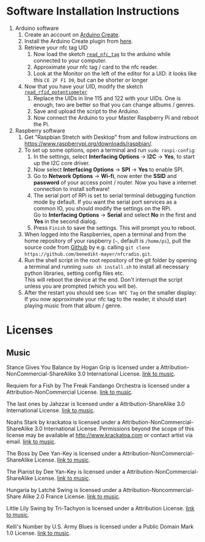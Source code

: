 # Software Installation Instructions
1. Arduino software
    1. Create an account on [Arduino Create](https://create.arduino.cc/).
    2. Install the Arduino Create plugin from [here](https://create.arduino.cc/getting-started/plugin).
    3. Retrieve your nfc tag UID
        1. Now load the sketch [`read_nfc_tag`](https://create.arduino.cc/editor/banjo8/8b9f83ed-a522-4f10-be2b-dee91c7dc1d6/preview) to the arduino while connected to your computer.
        2. Approximate your nfc tag / card to the nfc reader.
        3. Look at the Monitor on the left of the editor for a UID: it looks like this `CE 2F F1 D9`, but can be shorter or longer
    4. Now that you have your UID, modify the sketch [`read_rfid_potentiometer`](https://create.arduino.cc/editor/banjo8/8237c80f-99fb-4187-8e98-c224d42e4b03/preview)
        1. Replace the UIDs in line 115 and 122 with your UIDs. One is enough, two are better so that you can change albums / genres.
        2. Save and upload the script to the Arduino.
        3. Now connect the Arduino to your Master Raspberry Pi and reboot the Pi.
2. Raspberry software
    1. Get "Raspbian Stretch with Desktop" from and follow instructions on https://www.raspberrypi.org/downloads/raspbian/.
    2. To set up some options, open a terminal and run `sudo raspi-config`:
        1. In the settings, select **Interfacing Options** -> **I2C** -> **Yes**, to start up the I2C core driver.
        2. Now select **Interfacing Options** -> **SPI** -> **Yes** to enable SPI.
        3. Go to **Network Options** -> **Wi-fi**, now enter the **SSID** and **password** of your access point / router. Now you have a internet connection to install software!
        4. The serial port of RPi is set to serial terminal debugging function mode by default. If you want the serial port services as a common IO, you should modify the settings on the RPi.  
        Go to **Interfacing Options** -> **Serial** and select **No** in the first and **Yes** in the second dialog.
        1. Press `Finish` to save the settings. This will prompt you to reboot.
    3. When logged into the Raspberries, open a terminal and from the home repository of your raspberry (`~`, default is `/home/pi`), pull the source code from [Github](https://github.com/benedikt-mayer/nfcradio) by e.g. calling `git clone https://github.com/benedikt-mayer/nfcradio.git`.
    4. Run the shell script in the root repository of the git folder by opening a terminal and running `sudo sh install.sh` to install all necessary python libraries, setting config files etc.  
       This will reboot the device at the end. Don't interrupt the script unless you are prompted (which you will be).
    5. After the restart you should see `Scan NFC Tag` on the smaller display: If you now approximate your nfc tag to the reader, it should start playing music from that album / genre.

# Licenses

## Music

Stance Gives You Balance by Hogan Grip is licensed under a Attribution-NonCommercial-ShareAlike 3.0 International License. [link to music](http://freemusicarchive.org/music/Hogan_Grip/Hogan_Grip_-_Stance_Gives_You_Balance/3_Stance_Gives_You_Balance).

Requiem for a Fish by The Freak Fandango Orchestra is licensed under a Attribution-NonCommercial License. [link to music](http://freemusicarchive.org/music/The_Freak_Fandango_Orchestra/Tales_Of_A_Dead_Fish/Requiem_for_a_Fish_1403).

The last ones by Jahzzar is licensed under a Attribution-ShareAlike 3.0 International License. [link to music](http://freemusicarchive.org/music/Jahzzar/Smoke_Factory/The_last_ones).

Noahs Stark by krackatoa is licensed under a Attribution-NonCommercial-ShareAlike 3.0 International License. 
Permissions beyond the scope of this license may be available at http://www.krackatoa.com or contact artist via email. [link to music](http://freemusicarchive.org/music/krackatoa/krackatoa_-_Singles_1002/Krackatoa_-_Noahs_Stark).


The Boss by Dee Yan-Key is licensed under a Attribution-NonCommercial-ShareAlike License. [link to music](http://freemusicarchive.org/music/Dee_Yan-Key/Fast_Swing_reloaded/07--Dee_Yan-Key-The_Boss).

The Pianist by Dee Yan-Key is licensed under a Attribution-NonCommercial-ShareAlike License. [link to music](http://freemusicarchive.org/music/Dee_Yan-Key/Summer_Nights/11--Dee_Yan-Key-The_Pianist).

Hungaria by Latché Swing is licensed under a Attribution-Noncommercial-Share Alike 2.0 France License. [link to music](http://freemusicarchive.org/music/Latch_Swing/demo_2008/Hungaria).

Little Lily Swing by Tri-Tachyon is licensed under a Attribution License. [link to music](http://freemusicarchive.org/music/Tri-Tachyon/Little_Lily_Swing/Tri-Tachyon_-_01_-_Little_Lily_Swing).

Kelli's Number by U.S. Army Blues is licensed under a Public Domain Mark 1.0 License. [link to music](http://freemusicarchive.org/music/US_Army_Blues/Live_At_Blues_Alley/0_-_08_-_The_US_Army_Blues_-_Kellis_Number).
